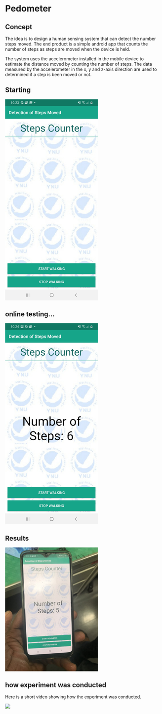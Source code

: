 # Pedometer

## Concept
The idea is to design a human sensing system that can detect the number steps moved. The end product is a simple android app that counts the number of steps as steps are moved when the device is held.

The system uses the accelerometer installed in the mobile device to estimate the distance moved by counting the number of steps. The data measured by the accelerometer in the x, y and z-axis direction are used to determined if a step is been moved or not.

## Starting
<img src="docs/Starting.jpeg" width="300">

## online testing...
<img src="docs/online.jpeg" width="300">

## Results
<img src="docs/results.jpeg" width="300">

## how experiment was conducted
Here is a short video showing how the experiment was conducted.

<img src="docs/experiment-1.gif" width="300">
